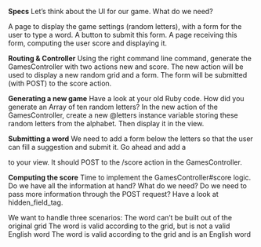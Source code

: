 
**Specs**
Let’s think about the UI for our game. What do we need?

A page to display the game settings (random letters), with a form for the user to type a word. A button to submit this form.
A page receiving this form, computing the user score and displaying it.

**Routing & Controller**
Using the right command line command, generate the GamesController with two actions new and score. The new action will be used to display a new random grid and a form. The form will be submitted (with POST) to the score action.

**Generating a new game**
Have a look at your old Ruby code. How did you generate an Array of ten random letters? In the new action of the GamesController, create a new @letters instance variable storing these random letters from the alphabet. Then display it in the view.

**Submitting a word**
We need to add a form below the letters so that the user can fill a suggestion and submit it.
Go ahead and add a <form> to your view. It should POST to the /score action in the GamesController.
  
**Computing the score**
Time to implement the GamesController#score logic. Do we have all the information at hand? What do we need? Do we need to pass more information through the POST request? Have a look at hidden_field_tag.

We want to handle three scenarios:
The word can’t be built out of the original grid
The word is valid according to the grid, but is not a valid English word
The word is valid according to the grid and is an English word

